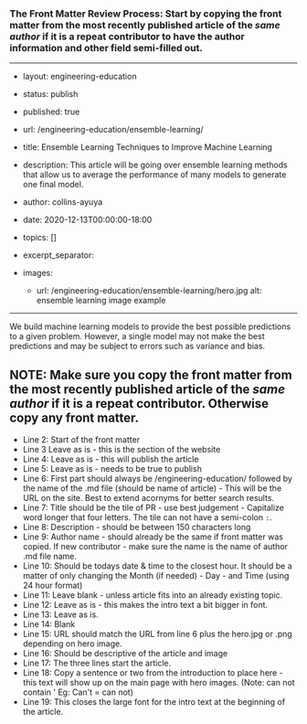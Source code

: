 ### The Front Matter Review Process: Start by copying the front matter from the most recently published article of the *same author* if it is a repeat contributor to have the author information and other field semi-filled out.
---
- layout: engineering-education
- status: publish
- published: true
- url: /engineering-education/ensemble-learning/
- title: Ensemble Learning Techniques to Improve Machine Learning
- description: This article will be going over ensemble learning methods that allow us to average the performance of many models to generate one final model.
- author: collins-ayuya
- date: 2020-12-13T00:00:00-18:00
- topics: []
- excerpt_separator: <!--more-->
- images:

  - url: /engineering-education/ensemble-learning/hero.jpg
    alt: ensemble learning image example
---
We build machine learning models to provide the best possible predictions to a given problem. However, a single model may not make the best predictions and may be subject to errors such as variance and bias.
<!--more-->

NOTE: Make sure you copy the front matter from the most recently published article of the *same author* if it is a repeat contributor. Otherwise copy any front matter.
---

- Line 2: Start of the front matter
- Line 3  Leave as is - this is the section of the website
- Line 4: Leave as is - this will publish the article
- Line 5: Leave as is - needs to be true to publish
- Line 6: First part should always be /engineering-education/ followed by the name of the .md file (should be name of article) - This will be the URL on the site. Best to extend acornyms for better search results.
- Line 7: Title should be the tile of PR - use best judgement - Capitalize word longer that four letters. The tile can not have a semi-colon `:`.
- Line 8: Description - should be between 150 characters long
- Line 9: Author name - should already be the same if front matter was copied. If new contributor - make sure the name is the name of author .md file name.
- Line 10: Should be todays date & time to the closest hour. It should be a matter of only changing the Month (if needed) - Day - and Time (using 24 hour format)
- Line 11: Leave blank - unless article fits into an already existing topic.
- Line 12: Leave as is - this makes the intro text a bit bigger in font.
- Line 13: Leave as is.
- Line 14: Blank
- Line 15: URL should match the URL from line 6 plus the hero.jpg or .png depending on hero image.
- Line 16: Should be descriptive of the article and image
- Line 17: The three lines start the article.
- Line 18: Copy a sentence or two from the introduction to place here - this text will show up on the main page with hero images. (Note: can not contain ' Eg: Can't = can not)
- Line 19: This closes the large font for the intro text at the beginning of the article.
